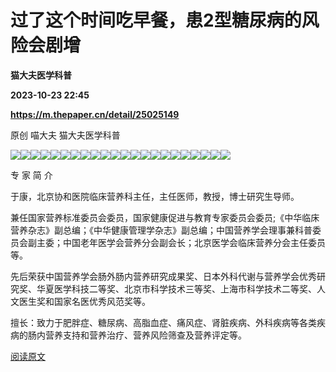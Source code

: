# 过了这个时间吃早餐，患2型糖尿病的风险会剧增
**猫大夫医学科普**

**2023-10-23 22:45**

**https://m.thepaper.cn/detail/25025149**

原创 喵大夫 猫大夫医学科普

![](https://imagepphcloud.thepaper.cn/pph/image/275/217/378.jpg)![](https://imagepphcloud.thepaper.cn/pph/image/275/217/379.jpg)![](https://imagepphcloud.thepaper.cn/pph/image/275/217/380.jpg)![](https://imagepphcloud.thepaper.cn/pph/image/275/217/381.jpg)![](https://imagepphcloud.thepaper.cn/pph/image/275/217/382.jpg)![](https://imagepphcloud.thepaper.cn/pph/image/275/217/383.jpg)![](https://imagepphcloud.thepaper.cn/pph/image/275/217/384.jpg)![](https://imagepphcloud.thepaper.cn/pph/image/275/217/386.jpg)![](https://imagepphcloud.thepaper.cn/pph/image/275/217/388.jpg)![](https://imagepphcloud.thepaper.cn/pph/image/275/217/390.jpg)![](https://imagepphcloud.thepaper.cn/pph/image/275/217/391.jpg)![](https://imagepphcloud.thepaper.cn/pph/image/275/217/392.jpg)![](https://imagepphcloud.thepaper.cn/pph/image/275/217/393.jpg)![](https://imagepphcloud.thepaper.cn/pph/image/275/217/394.jpg)![](https://imagepphcloud.thepaper.cn/pph/image/275/217/395.jpg)![](https://imagepphcloud.thepaper.cn/pph/image/275/217/396.jpg)![](https://imagepphcloud.thepaper.cn/pph/image/275/217/397.jpg)![](https://imagepphcloud.thepaper.cn/pph/image/275/217/398.jpg)![](https://imagepphcloud.thepaper.cn/pph/image/275/217/399.jpg)![](https://imagepphcloud.thepaper.cn/pph/image/275/217/400.jpg)![](https://imagepphcloud.thepaper.cn/pph/image/275/217/401.jpg)![](https://imagepphcloud.thepaper.cn/pph/image/275/217/402.jpg)

专 家 简 介

于康，北京协和医院临床营养科主任，主任医师，教授，博士研究生导师。

兼任国家营养标准委员会委员，国家健康促进与教育专家委员会委员;《中华临床营养杂志》副总编；《中华健康管理学杂志》副总编；中国营养学会理事兼科普委员会副主委；中国老年医学会营养分会副会长；北京医学会临床营养分会主任委员等。

先后荣获中国营养学会肠外肠内营养研究成果奖、日本外科代谢与营养学会优秀研究奖、华夏医学科技二等奖、北京市科学技术三等奖、上海市科学技术二等奖、人文医生奖和国家名医优秀风范奖等。

擅长：致力于肥胖症、糖尿病、高脂血症、痛风症、肾脏疾病、外科疾病等各类疾病的肠内营养支持和营养治疗、营养风险筛查及营养评定等。

[阅读原文](http://mp.weixin.qq.com/s?__biz=MzIxMTc3MzI3OA==&mid=2247564393&idx=1&sn=d71218a5a495dd3cd35bd04f91eeae9e)